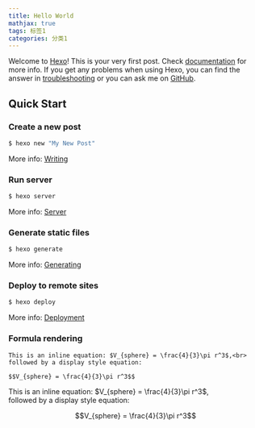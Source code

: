 ```yaml
---
title: Hello World
mathjax: true
tags: 标签1
categories: 分类1
---
```

Welcome to [Hexo](https://hexo.io/)! This is your very first post. Check [documentation](https://hexo.io/docs/) for more info. If you get any problems when using Hexo, you can find the answer in [troubleshooting](https://hexo.io/docs/troubleshooting.html) or you can ask me on [GitHub](https://github.com/hexojs/hexo/issues).

## Quick Start

### Create a new post

``` bash
$ hexo new "My New Post"
```

More info: [Writing](https://hexo.io/docs/writing.html)

### Run server

``` bash
$ hexo server
```

More info: [Server](https://hexo.io/docs/server.html)

### Generate static files

``` bash
$ hexo generate
```

More info: [Generating](https://hexo.io/docs/generating.html)

### Deploy to remote sites

``` bash
$ hexo deploy
```

More info: [Deployment](https://hexo.io/docs/one-command-deployment.html)

### Formula rendering

```
This is an inline equation: $V_{sphere} = \frac{4}{3}\pi r^3$,<br>
followed by a display style equation:

$$V_{sphere} = \frac{4}{3}\pi r^3$$
```

This is an inline equation: $V_{sphere} = \frac{4}{3}\pi r^3$,<br>
followed by a display style equation:

$$V_{sphere} = \frac{4}{3}\pi r^3$$
